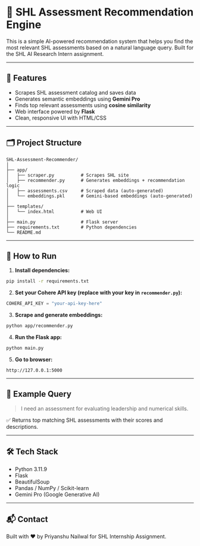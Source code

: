 
# 🧠 SHL Assessment Recommendation Engine

This is a simple AI-powered recommendation system that helps you find the most relevant SHL assessments based on a natural language query. Built for the SHL AI Research Intern assignment.

---

## 🔧 Features

- Scrapes SHL assessment catalog and saves data
- Generates semantic embeddings using **Gemini Pro**
- Finds top relevant assessments using **cosine similarity**
- Web interface powered by **Flask**
- Clean, responsive UI with HTML/CSS

---

## 🗂️ Project Structure

```
SHL-Assessment-Recommender/
│
├── app/
│   ├── scraper.py          # Scrapes SHL site
│   ├── recommender.py      # Generates embeddings + recommendation logic
│   ├── assessments.csv     # Scraped data (auto-generated)
│   └── embeddings.pkl      # Gemini-based embeddings (auto-generated)
│
├── templates/
│   └── index.html          # Web UI
│
├── main.py                 # Flask server
├── requirements.txt        # Python dependencies
└── README.md
```

---

## 🚀 How to Run

1. **Install dependencies:**

```bash
pip install -r requirements.txt
```

2. **Set your Cohere API key (replace with your key in `recommender.py`):**

```python
COHERE_API_KEY = "your-api-key-here"
```

3. **Scrape and generate embeddings:**

```bash
python app/recommender.py
```

4. **Run the Flask app:**

```bash
python main.py
```

5. **Go to browser:**

```
http://127.0.0.1:5000
```

---

## 📌 Example Query

> I need an assessment for evaluating leadership and numerical skills.

✅ Returns top matching SHL assessments with their scores and descriptions.

---

## 🛠️ Tech Stack

- Python 3.11.9
- Flask
- BeautifulSoup
- Pandas / NumPy / Scikit-learn
- Gemini Pro (Google Generative AI)

---

## 📬 Contact

Built with ❤️ by Priyanshu Nailwal for SHL Internship Assignment.

